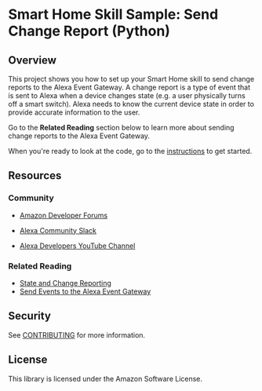 # Smart Home Skill Sample: Send Change Report (Python)

## Overview
This project shows you how to set up your Smart Home skill to send change reports to the Alexa Event Gateway. A change report is a type of event that is sent to Alexa when a device changes state (e.g. a user physically turns off a smart switch). Alexa needs to know the current device state in order to provide accurate information to the user.

Go to the **Related Reading** section below to learn more about sending change reports to the Alexa Event Gateway.

When you're ready to look at the code, go to the [instructions](src/instructions.md) to get started.

## Resources

### Community

* [Amazon Developer Forums](https://forums.developer.amazon.com/spaces/165/index.html)

* [Alexa Community Slack](https://alexa.design/slack)

* [Alexa Developers YouTube Channel](https://www.youtube.com/c/AlexaDevelopers/videos)

### Related Reading

* [State and Change Reporting](https://developer.amazon.com/en-US/docs/alexa/smarthome/state-reporting-for-a-smart-home-skill.html)
* [Send Events to the Alexa Event Gateway](https://developer.amazon.com/en-US/docs/alexa/smarthome/send-events-to-the-alexa-event-gateway.html)

## Security

See [CONTRIBUTING](CONTRIBUTING.md#security-issue-notifications) for more information.

## License

This library is licensed under the Amazon Software License.